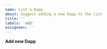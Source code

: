 ```yaml
---
name: List a Dapp
about: Suggest adding a new Dapp to the list
title: ''
labels: 'add'
assignees: ''
---
```


**Add new Dapp**
